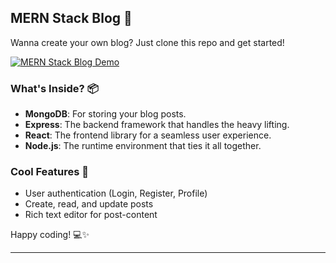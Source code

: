 ## MERN Stack Blog 🚀

Wanna create your own blog? Just clone this repo and get started!

[![MERN Stack Blog Demo](https://img.youtube.com/vi/your-video-id/maxresdefault.jpg)](https://www.youtube.com/watch?v=your-video-id)


### What's Inside? 📦

- **MongoDB**: For storing your blog posts.
- **Express**: The backend framework that handles the heavy lifting.
- **React**: The frontend library for a seamless user experience.
- **Node.js**: The runtime environment that ties it all together.


### Cool Features 🌟

- User authentication (Login, Register, Profile)
- Create, read, and update posts
- Rich text editor for post-content


Happy coding! 💻✨

---
